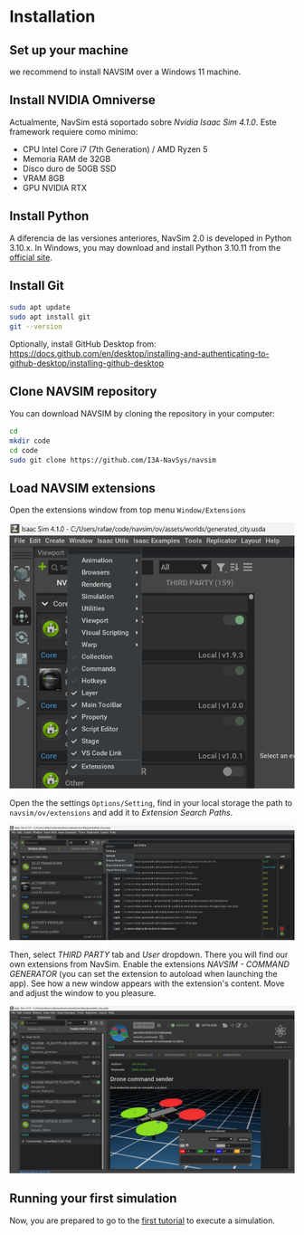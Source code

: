# Installation

## Set up your machine


we recommend to install NAVSIM over a Windows 11 machine.




## Install NVIDIA Omniverse

Actualmente, NavSim está soportado sobre *Nvidia Isaac Sim 4.1.0*. Este framework requiere como mínimo:
- CPU Intel Core i7 (7th Generation) / AMD Ryzen 5
- Memoria RAM de 32GB
- Disco duro de 50GB SSD
- VRAM 8GB
- GPU NVIDIA RTX





## Install Python

A diferencia de las versiones anteriores, NavSim 2.0 is developed in Python 3.10.x.
In Windows, you may download and install Python 3.10.11 from the [official site](https://www.python.org/ftp/python/3.10.11/python-3.10.11-amd64.exe).




## Install Git

```bash
sudo apt update
sudo apt install git
git --version
```

Optionally, install GitHub Desktop from:
https://docs.github.com/en/desktop/installing-and-authenticating-to-github-desktop/installing-github-desktop




## Clone NAVSIM repository

You can download NAVSIM by cloning the repository in your computer:
```bash
cd
mkdir code
cd code
sudo git clone https://github.com/I3A-NavSys/navsim
```

## Load NAVSIM extensions
Open the extensions window from top menu `Window/Extensions`

![Isaac extensions panel](./img/extensions.png)

Open the the settings `Options/Setting`,
find in your local storage the path to `navsim/ov/extensions` and add it to *Extension Search Paths*.

![generated_city.usda](./img/ov_extensions.png)

Then, select *THIRD PARTY* tab and *User* dropdown.
There you will find our own extensions from NavSim.
Enable the extensions *NAVSIM - COMMAND GENERATOR* (you can set the extension to autoload when launching the app).
See how a new window appears with the extension's content.
Move and adjust the window to you pleasure.

![generated_city.usda](./img/ext_remote_command.png)


## Running your first simulation 

Now, you are prepared to go to the 
[first tutorial](https://github.com/I3A-NavSys/navsim/blob/main/doc/tuto1/tuto1.md)
to execute a simulation.
